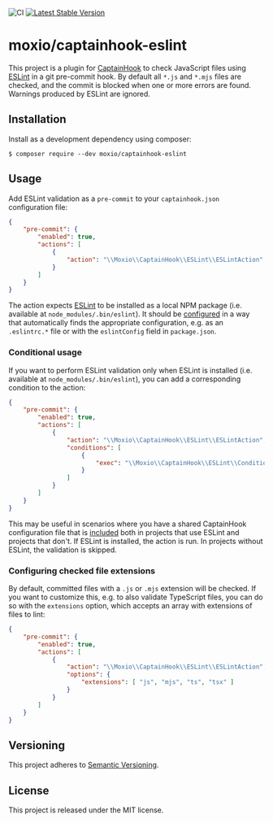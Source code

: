 ![CI](https://github.com/Moxio/captainhook-eslint/workflows/CI/badge.svg)
[![Latest Stable Version](https://poser.pugx.org/moxio/captainhook-eslint/v/stable)](https://packagist.org/packages/moxio/captainhook-eslint)

moxio/captainhook-eslint
========================
This project is a plugin for [CaptainHook](https://github.com/captainhookphp/captainhook) to check JavaScript files
using [ESLint](https://eslint.org/) in a git pre-commit hook. By default all `*.js` and `*.mjs` files are checked, and
the commit is blocked when one or more errors are found. Warnings produced by ESLint are ignored.

Installation
------------
Install as a development dependency using composer:
```
$ composer require --dev moxio/captainhook-eslint
```

Usage
-----
Add ESLint validation as a `pre-commit` to your `captainhook.json` configuration file:
```json
{
    "pre-commit": {
        "enabled": true,
        "actions": [
            {
                "action": "\\Moxio\\CaptainHook\\ESLint\\ESLintAction"
            }
        ]
    }
}
```

The action expects [ESLint](https://eslint.org/) to be installed as a local NPM package (i.e. available at
`node_modules/.bin/eslint`). It should be [configured](https://eslint.org/docs/user-guide/configuring#configuring-eslint)
in a way that automatically finds the appropriate configuration, e.g. as an `.eslintrc.*` file or with the `eslintConfig`
field in `package.json`.

### Conditional usage
If you want to perform ESLint validation only when ESLint is installed (i.e. available at `node_modules/.bin/eslint`),
you can add a corresponding condition to the action:
```json
{
    "pre-commit": {
        "enabled": true,
        "actions": [
            {
                "action": "\\Moxio\\CaptainHook\\ESLint\\ESLintAction",
                "conditions": [
                    {
                        "exec": "\\Moxio\\CaptainHook\\ESLint\\Condition\\ESLintInstalled"
                    }
                ]
            }
        ]
    }
}
```
This may be useful in scenarios where you have a shared CaptainHook configuration file that is
[included](https://captainhookphp.github.io/captainhook/configure.html#includes) both in projects that use ESLint and
projects that don't. If ESLint is installed, the action is run. In projects without ESLint, the validation is skipped.

### Configuring checked file extensions

By default, committed files with a `.js` or `.mjs` extension will be checked. If you want to customize this,
e.g. to also validate TypeScript files, you can do so with the `extensions` option, which accepts an array
with extensions of files to lint:
```json
{
    "pre-commit": {
        "enabled": true,
        "actions": [
            {
                "action": "\\Moxio\\CaptainHook\\ESLint\\ESLintAction",
                "options": {
                    "extensions": [ "js", "mjs", "ts", "tsx" ]
                }
            }
        ]
    }
}
```

Versioning
----------
This project adheres to [Semantic Versioning](http://semver.org/).

License
-------
This project is released under the MIT license.
